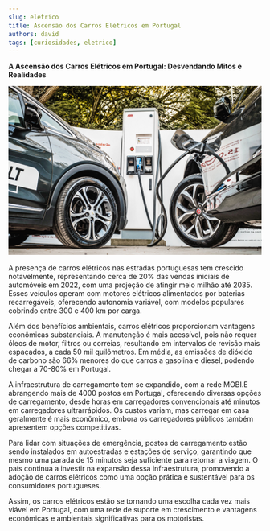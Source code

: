 ```yaml
---
slug: eletrico
title: Ascensão dos Carros Elétricos em Portugal
authors: david
tags: [curiosidades, eletrico]
---
```


**A Ascensão dos Carros Elétricos em Portugal: Desvendando Mitos e Realidades**


![Eletrico](./eletrico.jpg)


A presença de carros elétricos nas estradas portuguesas tem crescido notavelmente, representando cerca de 20% das vendas iniciais de automóveis em 2022, com uma projeção de atingir meio milhão até 2035. Esses veículos operam com motores elétricos alimentados por baterias recarregáveis, oferecendo autonomia variável, com modelos populares cobrindo entre 300 e 400 km por carga.

Além dos benefícios ambientais, carros elétricos proporcionam vantagens econômicas substanciais. A manutenção é mais acessível, pois não requer óleos de motor, filtros ou correias, resultando em intervalos de revisão mais espaçados, a cada 50 mil quilômetros. Em média, as emissões de dióxido de carbono são 66% menores do que carros a gasolina e diesel, podendo chegar a 70-80% em Portugal.

A infraestrutura de carregamento tem se expandido, com a rede MOBI.E abrangendo mais de 4000 postos em Portugal, oferecendo diversas opções de carregamento, desde horas em carregadores convencionais até minutos em carregadores ultrarrápidos. Os custos variam, mas carregar em casa geralmente é mais econômico, embora os carregadores públicos também apresentem opções competitivas.

Para lidar com situações de emergência, postos de carregamento estão sendo instalados em autoestradas e estações de serviço, garantindo que mesmo uma parada de 15 minutos seja suficiente para retomar a viagem. O país continua a investir na expansão dessa infraestrutura, promovendo a adoção de carros elétricos como uma opção prática e sustentável para os consumidores portugueses.

Assim, os carros elétricos estão se tornando uma escolha cada vez mais viável em Portugal, com uma rede de suporte em crescimento e vantagens econômicas e ambientais significativas para os motoristas.


